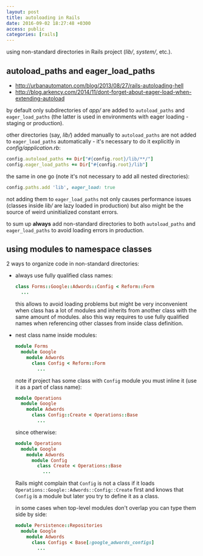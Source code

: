 ```yaml
---
layout: post
title: autoloading in Rails
date: 2016-09-02 18:27:48 +0300
access: public
categories: [rails]
---
```


using non-standard directories in Rails project (_lib/_, _system/_, etc.).

<!-- more -->

## autoload_paths and eager_load_paths

- <http://urbanautomaton.com/blog/2013/08/27/rails-autoloading-hell>
- <http://blog.arkency.com/2014/11/dont-forget-about-eager-load-when-extending-autoload>

by default only subdirectories of _app/_ are added to `autoload_paths` and
`eager_load_paths` (the latter is used in environments with eager loading -
staging or production).

other directories (say, _lib/_) added manually to `autoload_paths` are not
added to `eager_load_paths` automatically - it's necessary to do it explicitly
in _config/application.rb_:

```ruby
config.autoload_paths += Dir["#{config.root}/lib/**/"]
config.eager_load_paths += Dir["#{config.root}/lib"]
```

the same in one go (note it's not necessary to add all nested directories):

```ruby
config.paths.add 'lib', eager_load: true
```

not adding them to `eager_load_paths` not only causes performance issues
(classes inside _lib/_ are lazy loaded in production) but also might be the
source of weird uninitialized constant errors.

to sum up **always** add non-standard directories to both `autoload_paths`
and `eager_load_paths` to avoid loading errors in production.

## using modules to namespace classes

2 ways to organize code in non-standard directories:

- always use fully qualified class names:

  ```ruby
  class Forms::Google::Adwords::Config < Reform::Form
    ...
  ```

  this allows to avoid loading problems but might be very inconvenient when
  class has a lot of modules and inherits from another class with the same
  amount of modules. also this way requires to use fully qualified names
  when referencing other classes from inside class definition.

- nest class name inside modules:

  ```ruby
  module Forms
    module Google
      module Adwords
        class Config < Reform::Form
          ...
  ```

  note if project has some class with `Config` module you must inline it
  (use it as a part of class name):

  ```ruby
  module Operations
    module Google
      module Adwords
        class Config::Create < Operations::Base
          ...
  ```

  since otherwise:

  ```ruby
  module Operations
    module Google
      module Adwords
        module Config
          class Create < Operations::Base
            ...
  ```

  Rails might complain that `Config` is not a class if it loads
  `Operations::Google::Adwords::Config::Create` first and knows that
  `Config` is a module but later you try to define it as a class.

  in some cases when top-level modules don't overlap you can type them
  side by side:

  ```ruby
  module Persistence::Repositories
    module Google
      module Adwords
        class Configs < Base[:google_adwords_configs]
          ...
  ```
